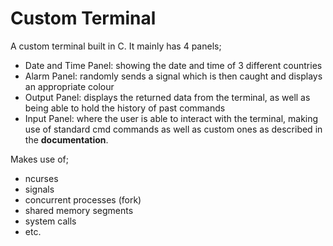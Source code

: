 # Custom Terminal

A custom terminal built in C. It mainly has 4 panels;
- Date and Time Panel: showing the date and time of 3 different countries
- Alarm Panel: randomly sends a signal which is then caught and displays an appropriate colour
- Output Panel: displays the returned data from the terminal, as well as being able to hold the history of past commands
- Input Panel: where the user is able to interact with the terminal, making use of standard cmd commands as well as custom ones as described in the **documentation**.

Makes use of;
- ncurses
- signals
- concurrent processes (fork)
- shared memory segments
- system calls
- etc.
